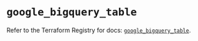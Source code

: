 # `google_bigquery_table`

Refer to the Terraform Registry for docs: [`google_bigquery_table`](https://registry.terraform.io/providers/hashicorp/google-beta/5.36.0/docs/resources/google_bigquery_table).
